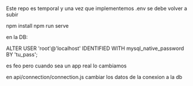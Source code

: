 Este repo es temporal y una vez que implementemos .env se debe volver a subir

npm install
npm run serve

en la DB:

ALTER USER 'root'@'localhost' IDENTIFIED WITH mysql_native_password BY 'tu_pass';

es feo pero cuando sea un app real lo cambiamos

en api/connection/connection.js cambiar los datos de la conexion a la db
